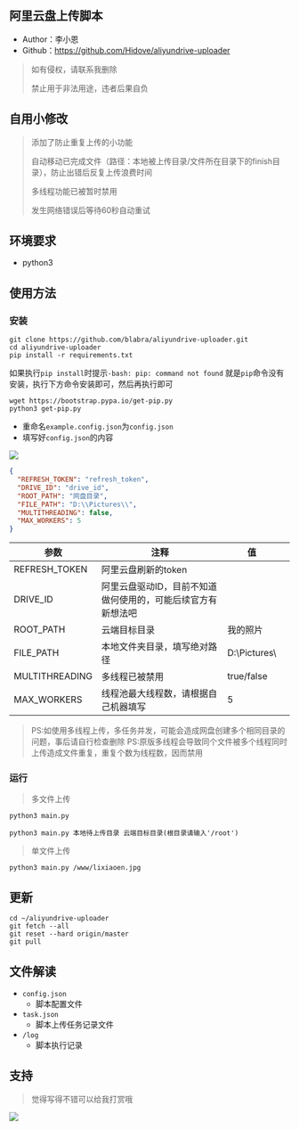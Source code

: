 ## 阿里云盘上传脚本

* Author：李小恩
* Github：https://github.com/Hidove/aliyundrive-uploader

> 如有侵权，请联系我删除
> 
> 禁止用于非法用途，违者后果自负


## 自用小修改
>
> 添加了防止重复上传的小功能
>
> 自动移动已完成文件（路径：本地被上传目录/文件所在目录下的finish目录），防止出错后反复上传浪费时间
>
> 多线程功能已被暂时禁用
>
> 发生网络错误后等待60秒自动重试
## 环境要求
* python3

## 使用方法
### 安装
```shell
git clone https://github.com/blabra/aliyundrive-uploader.git
cd aliyundrive-uploader
pip install -r requirements.txt
```

如果执行`pip install`时提示`-bash: pip: command not found`
就是`pip`命令没有安装，执行下方命令安装即可，然后再执行即可

```shell
wget https://bootstrap.pypa.io/get-pip.py
python3 get-pip.py
```

* 重命名`example.config.json`为`config.json`
* 填写好`config.json`的内容

![](https://z3.ax1x.com/2021/03/27/6zB8JA.png)

```json
{
  "REFRESH_TOKEN": "refresh_token",
  "DRIVE_ID": "drive_id",
  "ROOT_PATH": "网盘目录",
  "FILE_PATH": "D:\\Pictures\\",
  "MULTITHREADING": false,
  "MAX_WORKERS": 5
}
```
| 参数             | 注释                              | 值              |   |
|----------------|---------------------------------|----------------|---|
| REFRESH_TOKEN  | 阿里云盘刷新的token                 |                |   |
| DRIVE_ID       | 阿里云盘驱动ID，目前不知道做何使用的，可能后续官方有新想法吧 |                |   |
| ROOT_PATH      | 云端目标目录                        |    我的照片      |   |
| FILE_PATH      | 本地文件夹目录，填写绝对路径                    | D:\\Pictures\\ |   |
| MULTITHREADING | 多线程已被禁用| true/false     |   |
| MAX_WORKERS    | 线程池最大线程数，请根据自己机器填写              | 5              |   |

> PS:如使用多线程上传，多任务并发，可能会造成网盘创建多个相同目录的问题，事后请自行检查删除
> PS:原版多线程会导致同个文件被多个线程同时上传造成文件重复，重复个数为线程数，因而禁用
### 运行

> 多文件上传
```shell
python3 main.py
```
```shell
python3 main.py 本地待上传目录 云端目标目录(根目录请输入'/root')
```
> 单文件上传

```shell
python3 main.py /www/lixiaoen.jpg
```
## 更新
```shell
cd ~/aliyundrive-uploader
git fetch --all 
git reset --hard origin/master 
git pull
```
## 文件解读

* `config.json` 
  * 脚本配置文件
* `task.json`
  * 脚本上传任务记录文件
* `/log`
  * 脚本执行记录

## 支持
> 觉得写得不错可以给我打赏哦

![](https://z3.ax1x.com/2021/03/26/6Xh5ex.md.png)